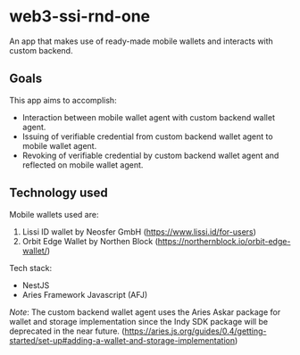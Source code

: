 # web3-ssi-rnd-one

An app that makes use of ready-made mobile wallets and interacts with custom backend.

## Goals

This app aims to accomplish:

- Interaction between mobile wallet agent with custom backend wallet agent.
- Issuing of verifiable credential from custom backend wallet agent to mobile wallet agent.
- Revoking of verifiable credential by custom backend wallet agent and reflected on mobile wallet agent.

## Technology used

Mobile wallets used are:

1. Lissi ID wallet by Neosfer GmbH (https://www.lissi.id/for-users)
2. Orbit Edge Wallet by Northen Block (https://northernblock.io/orbit-edge-wallet/)

Tech stack:

- NestJS
- Aries Framework Javascript (AFJ)

_Note_: The custom backend wallet agent uses the Aries Askar package for wallet and storage implementation since the Indy SDK package will be deprecated in the near future. (https://aries.js.org/guides/0.4/getting-started/set-up#adding-a-wallet-and-storage-implementation)
